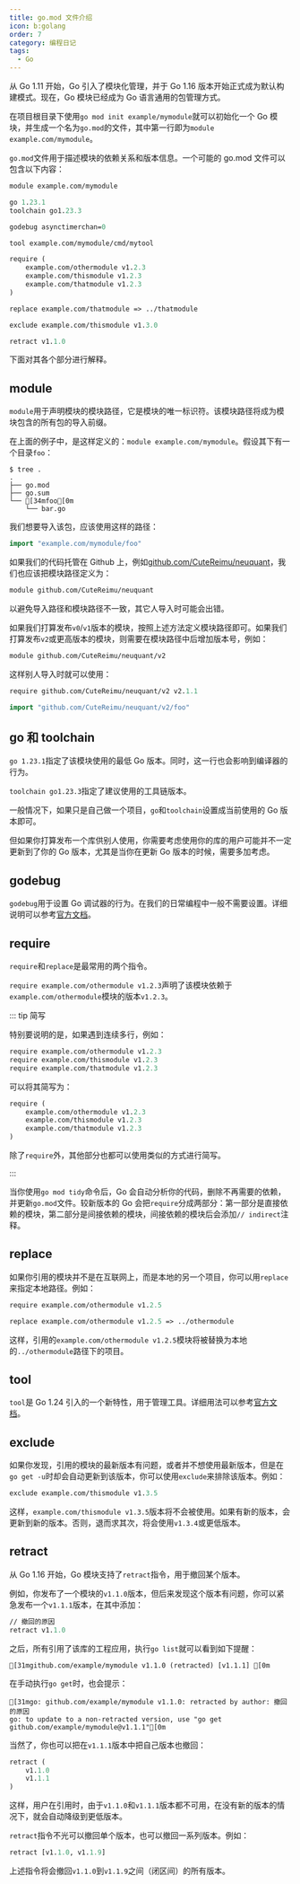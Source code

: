 ```yaml
---
title: go.mod 文件介绍
icon: b:golang
order: 7
category: 编程日记
tags: 
  - Go
---
```


从 Go 1.11 开始，Go 引入了模块化管理，并于 Go 1.16 版本开始正式成为默认构建模式。现在，Go 模块已经成为 Go 语言通用的包管理方式。

在项目根目录下使用`go mod init example/mymodule`就可以初始化一个 Go 模块，并生成一个名为`go.mod`的文件，其中第一行即为`module example.com/mymodule`。

`go.mod`文件用于描述模块的依赖关系和版本信息。一个可能的 go.mod 文件可以包含以下内容：

<!-- more -->

```go.mod title="go.mod"
module example.com/mymodule

go 1.23.1
toolchain go1.23.3

godebug asynctimerchan=0

tool example.com/mymodule/cmd/mytool

require (
    example.com/othermodule v1.2.3
    example.com/thismodule v1.2.3
    example.com/thatmodule v1.2.3
)

replace example.com/thatmodule => ../thatmodule

exclude example.com/thismodule v1.3.0

retract v1.1.0
```

下面对其各个部分进行解释。

## module

`module`用于声明模块的模块路径，它是模块的唯一标识符。该模块路径将成为模块包含的所有包的导入前缀。

在上面的例子中，是这样定义的：`module example.com/mymodule`。假设其下有一个目录`foo`：

```ansi
$ tree .
.
├── go.mod
├── go.sum
└── [34mfoo[0m
    └── bar.go
```

我们想要导入该包，应该使用这样的路径：

```go title="example.go"
import "example.com/mymodule/foo"
```

如果我们的代码托管在 Github 上，例如[github.com/CuteReimu/neuquant](https://github.com/CuteReimu/neuquant/blob/master/go.mod)，我们也应该把模块路径定义为：

```go.mod title="go.mod"
module github.com/CuteReimu/neuquant
```

以避免导入路径和模块路径不一致，其它人导入时可能会出错。

如果我们打算发布`v0`/`v1`版本的模块，按照上述方法定义模块路径即可。如果我们打算发布`v2`或更高版本的模块，则需要在模块路径中后增加版本号，例如：

```go.mod title="go.mod"
module github.com/CuteReimu/neuquant/v2
```

这样别人导入时就可以使用：

```go.mod title="go.mod"
require github.com/CuteReimu/neuquant/v2 v2.1.1
```

```go title="example.go"
import "github.com/CuteReimu/neuquant/v2/foo"
```

## go 和 toolchain

`go 1.23.1`指定了该模块使用的最低 Go 版本。同时，这一行也会影响到编译器的行为。

`toolchain go1.23.3`指定了建议使用的工具链版本。

一般情况下，如果只是自己做一个项目，`go`和`toolchain`设置成当前使用的 Go 版本即可。

但如果你打算发布一个库供别人使用，你需要考虑使用你的库的用户可能并不一定更新到了你的 Go 版本，尤其是当你在更新 Go 版本的时候，需要多加考虑。

## godebug

`godebug`用于设置 Go 调试器的行为。在我们的日常编程中一般不需要设置。详细说明可以参考[官方文档](https://go.dev/doc/godebug)。

## require

`require`和`replace`是最常用的两个指令。

`require example.com/othermodule v1.2.3`声明了该模块依赖于`example.com/othermodule`模块的版本`v1.2.3`。

::: tip 简写

特别要说明的是，如果遇到连续多行，例如：

```go.mod title="go.mod"
require example.com/othermodule v1.2.3
require example.com/thismodule v1.2.3
require example.com/thatmodule v1.2.3
```

可以将其简写为：

```go.mod title="go.mod"
require (
    example.com/othermodule v1.2.3
    example.com/thismodule v1.2.3
    example.com/thatmodule v1.2.3
)
```

除了`require`外，其他部分也都可以使用类似的方式进行简写。

:::

当你使用`go mod tidy`命令后，Go 会自动分析你的代码，删除不再需要的依赖，并更新`go.mod`文件。较新版本的 Go 会把`require`分成两部分：第一部分是直接依赖的模块，第二部分是间接依赖的模块，间接依赖的模块后会添加`// indirect`注释。

## replace

如果你引用的模块并不是在互联网上，而是本地的另一个项目，你可以用`replace`来指定本地路径。例如：

```go.mod title="go.mod"
require example.com/othermodule v1.2.5

replace example.com/othermodule v1.2.5 => ../othermodule
```

这样，引用的`example.com/othermodule v1.2.5`模块将被替换为本地的`../othermodule`路径下的项目。

## tool

`tool`是 Go 1.24 引入的一个新特性，用于管理工具。详细用法可以参考[官方文档](https://go.dev/doc/modules/managing-dependencies#tools)。

## exclude

如果你发现，引用的模块的最新版本有问题，或者并不想使用最新版本，但是在`go get -u`时却会自动更新到该版本，你可以使用`exclude`来排除该版本。例如：

```go.mod title="go.mod"
exclude example.com/thismodule v1.3.5
```

这样，`example.com/thismodule v1.3.5`版本将不会被使用。如果有新的版本，会更新到新的版本。否则，退而求其次，将会使用`v1.3.4`或更低版本。

## retract

从 Go 1.16 开始，Go 模块支持了`retract`指令，用于撤回某个版本。

例如，你发布了一个模块的`v1.1.0`版本，但后来发现这个版本有问题，你可以紧急发布一个`v1.1.1`版本，在其中添加：

```go.mod title="go.mod"
// 撤回的原因
retract v1.1.0
```

之后，所有引用了该库的工程应用，执行`go list`就可以看到如下提醒：

```ansi
[31mgithub.com/example/mymodule v1.1.0 (retracted) [v1.1.1] [0m
```

在手动执行`go get`时，也会提示：

```ansi
[31mgo: github.com/example/mymodule v1.1.0: retracted by author: 撤回的原因
go: to update to a non-retracted version, use "go get github.com/example/mymodule@v1.1.1"[0m
```

当然了，你也可以把在`v1.1.1`版本中把自己版本也撤回：

```go.mod title="go.mod"
retract (
    v1.1.0
    v1.1.1
)
```

这样，用户在引用时，由于`v1.1.0`和`v1.1.1`版本都不可用，在没有新的版本的情况下，就会自动降级到更低版本。

`retract`指令不光可以撤回单个版本，也可以撤回一系列版本。例如：

```go.mod title="go.mod"
retract [v1.1.0, v1.1.9]
```

上述指令将会撤回`v1.1.0`到`v1.1.9`之间（闭区间）的所有版本。